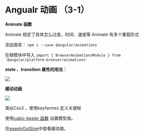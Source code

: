 # Angualr 动画 （3-1）

<b> Animate 函数 </b>

Animate 规定了具体怎么过度，时间、速度等
Animate 有多个重载形式

添加类库： ``` npm i --save @angular/animations ```

在根模块中导入 ``` import { BrowserAnimationsModule } from '@angular/platform-broeser/animations' ```

<b> state 、transition 属性的用法：</b>

![](https://user-gold-cdn.xitu.io/2020/3/17/170e6cbbcb7348b6?w=791&h=422&f=png&s=310374)

<b> 缓动动画 </b>

![](https://user-gold-cdn.xitu.io/2020/3/17/170e6d18b637e7d1?w=849&h=453&f=png&s=422746)

类似Css3 ，使用keyfarmes 定义关键帧

使用[cubic-bezier 函数](https://cubic-bezier.com/#.17,.67,.83,.67) 设置模型值。

在[easeInOutSine](https://easings.net/)中查看缓动值。